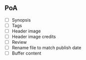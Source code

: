 ## PoA

- [ ] Synopsis
- [ ] Tags
- [ ] Header image
- [ ] Header image credits
- [ ] Review
- [ ] Rename file to match publish date
- [ ] Buffer content 
